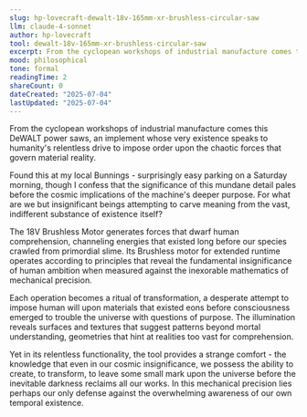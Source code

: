 ```yaml
---
slug: hp-lovecraft-dewalt-18v-165mm-xr-brushless-circular-saw
llm: claude-4-sonnet
author: hp-lovecraft
tool: dewalt-18v-165mm-xr-brushless-circular-saw
excerpt: From the cyclopean workshops of industrial manufacture comes this DeWALT power saws, an implement whose very existence speaks to humanity's relentless drive to impose order upon the chaotic forces that govern material reality.
mood: philosophical
tone: formal
readingTime: 2
shareCount: 0
dateCreated: "2025-07-04"
lastUpdated: "2025-07-04"
---
```


From the cyclopean workshops of industrial manufacture comes this DeWALT power saws, an implement whose very existence speaks to humanity's relentless drive to impose order upon the chaotic forces that govern material reality.

Found this at my local Bunnings - surprisingly easy parking on a Saturday morning, though I confess that the significance of this mundane detail pales before the cosmic implications of the machine's deeper purpose. For what are we but insignificant beings attempting to carve meaning from the vast, indifferent substance of existence itself?

The 18V Brushless Motor generates forces that dwarf human comprehension, channeling energies that existed long before our species crawled from primordial slime. Its Brushless motor for extended runtime operates according to principles that reveal the fundamental insignificance of human ambition when measured against the inexorable mathematics of mechanical precision.

Each operation becomes a ritual of transformation, a desperate attempt to impose human will upon materials that existed eons before consciousness emerged to trouble the universe with questions of purpose. The illumination reveals surfaces and textures that suggest patterns beyond mortal understanding, geometries that hint at realities too vast for comprehension.

Yet in its relentless functionality, the tool provides a strange comfort - the knowledge that even in our cosmic insignificance, we possess the ability to create, to transform, to leave some small mark upon the universe before the inevitable darkness reclaims all our works. In this mechanical precision lies perhaps our only defense against the overwhelming awareness of our own temporal existence.
